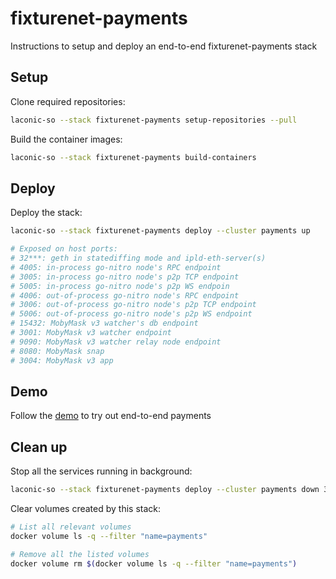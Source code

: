 # fixturenet-payments

Instructions to setup and deploy an end-to-end fixturenet-payments stack

## Setup

Clone required repositories:

```bash
laconic-so --stack fixturenet-payments setup-repositories --pull
```

Build the container images:

```bash
laconic-so --stack fixturenet-payments build-containers
```

## Deploy

Deploy the stack:

```bash
laconic-so --stack fixturenet-payments deploy --cluster payments up

# Exposed on host ports:
# 32***: geth in statediffing mode and ipld-eth-server(s)
# 4005: in-process go-nitro node's RPC endpoint
# 3005: in-process go-nitro node's p2p TCP endpoint
# 5005: in-process go-nitro node's p2p WS endpoin
# 4006: out-of-process go-nitro node's RPC endpoint
# 3006: out-of-process go-nitro node's p2p TCP endpoint
# 5006: out-of-process go-nitro node's p2p WS endpoint
# 15432: MobyMask v3 watcher's db endpoint
# 3001: MobyMask v3 watcher endpoint
# 9090: MobyMask v3 watcher relay node endpoint
# 8080: MobyMask snap
# 3004: MobyMask v3 app
```

## Demo

Follow the [demo](./demo.md) to try out end-to-end payments

## Clean up

Stop all the services running in background:

```bash
laconic-so --stack fixturenet-payments deploy --cluster payments down 30
```

Clear volumes created by this stack:

```bash
# List all relevant volumes
docker volume ls -q --filter "name=payments"

# Remove all the listed volumes
docker volume rm $(docker volume ls -q --filter "name=payments")
```
